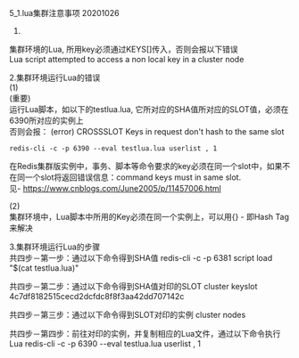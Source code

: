 5_1.lua集群注意事项
20201026

1.
集群环境的Lua, 所用key必须通过KEYS[]传入，否则会报以下错误  
Lua script attempted to access a non local key in a cluster node

2.集群环境运行Lua的错误  
(1)  
(重要)  
运行Lua脚本，如以下的testlua.lua, 它所对应的SHA值所对应的SLOT值，必须在6390所对应的实例上  
否则会报： (error) CROSSSLOT Keys in request don't hash to the same slot  
```
redis-cli -c -p 6390 --eval testlua.lua userlist , 1
```

在Redis集群版实例中，事务、脚本等命令要求的key必须在同一个slot中，如果不在同一个slot将返回错误信息：command keys must in same slot.  
见- https://www.cnblogs.com/June2005/p/11457006.html

(2)  
集群环境中，Lua脚本中所用的Key必须在同一个实例上，可以用{} - 即Hash Tag来解决

3.集群环境运行Lua的步骤  
共四步－第一步：通过以下命令得到SHA值
redis-cli -c -p 6381 script load "$(cat testlua.lua)"

共四步－第二步：通过以下命令得到SHA值对印的SLOT
cluster keyslot 4c7df8182515cecd2dcfdc8f8f3aa42dd707142c

共四步－第三步：通过以下命令得到SLOT对印的实例
cluster nodes

共四步－第四步：前往对印的实例，并复制相应的Lua文件，通过以下命令执行Lua
redis-cli -c -p 6390 --eval testlua.lua userlist , 1
